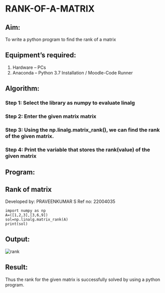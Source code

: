 # RANK-OF-A-MATRIX
## Aim:
To write a python program to find the rank of a matrix
## Equipment’s required:
1. 	Hardware – PCs
2. 	Anaconda – Python 3.7 Installation / Moodle-Code Runner
## Algorithm:
### Step 1: Select the library as numpy to evaluate linalg
### Step 2:  Enter the given matrix matrix
### Step 3: Using the np.linalg.matrix_rank(), we can find the rank of the given matrix.
### Step 4: Print the variable that stores the rank(value) of the given matrix
## Program:
## Rank of matrix
Developed by: PRAVEENKUMAR S
Ref no: 22004035
```
import numpy as np
A=([1,2,3],[3,6,9])
sol=np.linalg.matrix_rank(A)
print(sol)
```
## Output:
![rank](https://user-images.githubusercontent.com/119559827/214842962-9bce3a18-084f-4fdf-8945-4347091aedf5.png)

## Result:
Thus the rank for the given matrix is successfully solved by  using a python program.

